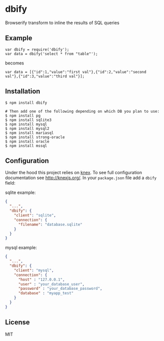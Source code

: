 # dbify

Browserify transform to inline the results of SQL queries

## Example

```
var dbify = require('dbify');
var data = dbify('select * from "table"');
```

becomes

```
var data = [{"id":1,"value":"first val"},{"id":2,"value":"second val"},{"id":3,"value":"third val"}];
```

## Installation


```
$ npm install dbify

# Then add one of the following depending on which DB you plan to use:
$ npm install pg
$ npm install sqlite3
$ npm install mysql
$ npm install mysql2
$ npm install mariasql
$ npm install strong-oracle
$ npm install oracle
$ npm install mssql
```

## Configuration

Under the hood this project relies on [knex](http://knexjs.org/). To see full configuration documentation see http://knexjs.org/. In your `package.json` file add a `dbify` field:

sqlite example:

```json
{
  "...",
  "dbify": {
    "client": "sqlite",
    "connection": {
      "filename": "database.sqlite"
    }
  }
}
```

mysql example:


```json
{
  "...",
  "dbify": {
    "client": "mysql",
    "connection": {
      "host" : "127.0.0.1",
      "user" : "your_database_user",
      "password" : "your_database_password",
      "database" : "myapp_test"
    }
  }
}
```


## License

MIT
